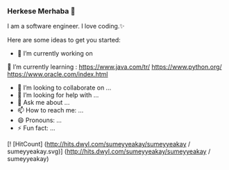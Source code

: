 ### Herkese Merhaba 👋


I am a software engineer. I love coding.✨ 


Here are some ideas to get you started:

- 🔭 I’m currently working on

 🌱 I’m currently learning :
  https://www.java.com/tr/
  https://www.python.org/
  https://www.oracle.com/index.html
- 👯 I’m looking to collaborate on ...
- 🤔 I’m looking for help with ...
- 💬 Ask me about ...
- 📫 How to reach me: ...
- 😄 Pronouns: ...
- ⚡ Fun fact: ...

[! [HitCount] (http://hits.dwyl.com/sumeyyeakay/sumeyyeakay / sumeyyeakay.svg)] (http://hits.dwyl.com/sumeyyeakay/sumeyyeakay / sumeyyeakay)
